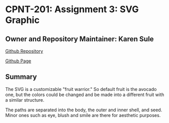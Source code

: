 # CPNT-201: Assignment 3: SVG Graphic

## Owner and Repository Maintainer: Karen Sule

[Github Repository](https://github.com/nerakmari/cpnt201-a3)

[Github Page](https://nerakmari.github.io/cpnt201-a3/)

## Summary

The SVG is a customizable "fruit warrior." So default fruit is the avocado one, but the colors could be changed and be made into a different fruit with a similar structure. 

The paths are separated into the body, the outer and inner shell, and seed. Minor ones such as eye, blush and smile are there for aesthetic purposes. 